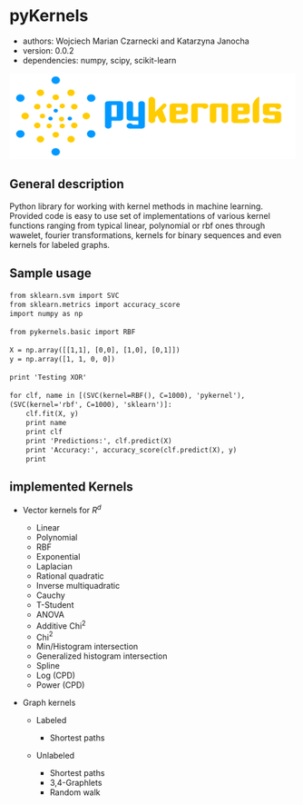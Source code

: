 # pyKernels
* authors: Wojciech Marian Czarnecki and Katarzyna Janocha
* version: 0.0.2
* dependencies: numpy, scipy, scikit-learn

![pyKernels](/doc/img/logo.png?raw=true "pyKernels")

## General description
Python library for working with kernel methods in machine learning.
Provided code is easy to use set of implementations of various
kernel functions ranging from typical linear, polynomial or
rbf ones through wawelet, fourier transformations, kernels
for binary sequences and even kernels for labeled graphs.

## Sample usage

    from sklearn.svm import SVC
    from sklearn.metrics import accuracy_score
    import numpy as np

    from pykernels.basic import RBF

    X = np.array([[1,1], [0,0], [1,0], [0,1]])
    y = np.array([1, 1, 0, 0])

    print 'Testing XOR'

    for clf, name in [(SVC(kernel=RBF(), C=1000), 'pykernel'), (SVC(kernel='rbf', C=1000), 'sklearn')]:
        clf.fit(X, y)
        print name
        print clf
        print 'Predictions:', clf.predict(X)
        print 'Accuracy:', accuracy_score(clf.predict(X), y)
        print

## implemented Kernels

* Vector kernels for $R^d$
    * Linear
    * Polynomial
    * RBF
    * Exponential
    * Laplacian
    * Rational quadratic
    * Inverse multiquadratic
    * Cauchy
    * T-Student
    * ANOVA
    * Additive Chi$^2$
    * Chi$^2$
    * Min/Histogram intersection
    * Generalized histogram intersection
    * Spline
    * Log (CPD)
    * Power (CPD)

* Graph kernels
    * Labeled
        * Shortest paths

    * Unlabeled
        * Shortest paths
        * 3,4-Graphlets
        * Random walk
